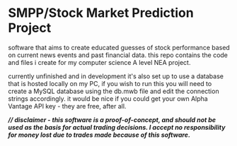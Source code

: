 # SMPP/Stock Market Prediction Project
software that aims to create educated guesses of stock performance based on current news events and past financial data. this repo contains the code and files i create for my computer science A level NEA project.

currently unfinished and in development
it's also set up to use a database that is hosted locally on my PC, if you wish to run this you will need to create a MySQL database using the db.mwb file and edit the connection strings accordingly.
it would be nice if you could get your own Alpha Vantage API key - they are free, after all.

***// disclaimer - this software is a proof-of-concept, and should not be used as the basis for actual trading decisions. I accept no responsibility for money lost due to trades made because of this software.***
